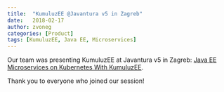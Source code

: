```yaml
---
title:  "KumuluzEE @Javantura v5 in Zagreb"
date:   2018-02-17
author: zvoneg
categories: [Product]
tags: [KumuluzEE, Java EE, Microservices]
---
```


Our team was presenting KumuluzEE at Javantura v5 in Zagreb: [Java EE Microservices on Kubernetes With KumuluzEE](https://javantura.com/sessions/#kumuluzee).

Thank you to everyone who joined our session!




